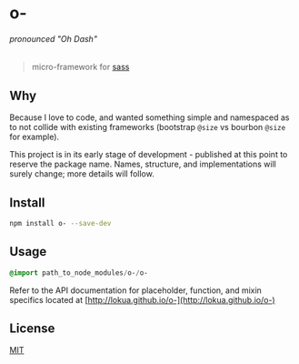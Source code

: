 # o- 

###### pronounced "Oh Dash"

> micro-framework for [sass][0]

## Why

Because I love to code, and wanted something simple and namespaced as to not collide with
existing frameworks (bootstrap `@size` vs bourbon `@size` for example).

This project is in its early stage of development - published at this point
to reserve the package name. Names, structure, and implementations will surely change; more details will follow.

## Install

```bash
npm install o- --save-dev
```

## Usage

```sass
@import path_to_node_modules/o-/o-
```

Refer to the API documentation for placeholder, 
function, and mixin specifics located at [http://lokua.github.io/o-](http://lokua.github.io/o-)

## License
[MIT][1]

[0]: http://sass-lang.com
[1]: http://lokua.net/license-mit.html
